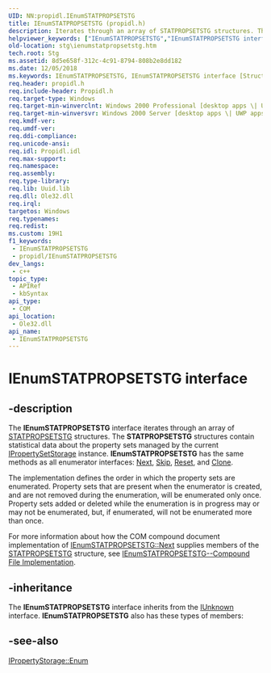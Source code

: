 ```yaml
---
UID: NN:propidl.IEnumSTATPROPSETSTG
title: IEnumSTATPROPSETSTG (propidl.h)
description: Iterates through an array of STATPROPSETSTG structures. The STATPROPSETSTG structures contain statistical data about the property sets managed by the current IPropertySetStorage instance.
helpviewer_keywords: ["IEnumSTATPROPSETSTG","IEnumSTATPROPSETSTG interface [Structured Storage]","IEnumSTATPROPSETSTG interface [Structured Storage]","described","_stg_ienumstatpropsetstg","propidlbase/IEnumSTATPROPSETSTG","stg.ienumstatpropsetstg"]
old-location: stg\ienumstatpropsetstg.htm
tech.root: Stg
ms.assetid: 8d5e658f-312c-4c91-8794-808b2e8dd182
ms.date: 12/05/2018
ms.keywords: IEnumSTATPROPSETSTG, IEnumSTATPROPSETSTG interface [Structured Storage], IEnumSTATPROPSETSTG interface [Structured Storage],described, _stg_ienumstatpropsetstg, propidlbase/IEnumSTATPROPSETSTG, stg.ienumstatpropsetstg
req.header: propidl.h
req.include-header: Propidl.h
req.target-type: Windows
req.target-min-winverclnt: Windows 2000 Professional [desktop apps \| UWP apps]
req.target-min-winversvr: Windows 2000 Server [desktop apps \| UWP apps]
req.kmdf-ver: 
req.umdf-ver: 
req.ddi-compliance: 
req.unicode-ansi: 
req.idl: Propidl.idl
req.max-support: 
req.namespace: 
req.assembly: 
req.type-library: 
req.lib: Uuid.lib
req.dll: Ole32.dll
req.irql: 
targetos: Windows
req.typenames: 
req.redist: 
ms.custom: 19H1
f1_keywords:
 - IEnumSTATPROPSETSTG
 - propidl/IEnumSTATPROPSETSTG
dev_langs:
 - c++
topic_type:
 - APIRef
 - kbSyntax
api_type:
 - COM
api_location:
 - Ole32.dll
api_name:
 - IEnumSTATPROPSETSTG
---
```


# IEnumSTATPROPSETSTG interface


## -description

The 
<b>IEnumSTATPROPSETSTG</b> interface iterates through an array of 
<a href="/windows/desktop/api/propidl/ns-propidl-statpropsetstg">STATPROPSETSTG</a> structures. The <b>STATPROPSETSTG</b> structures contain statistical data about the property sets managed by the current <a href="/windows/desktop/api/propidl/nn-propidl-ipropertysetstorage">IPropertySetStorage</a> instance. <b>IEnumSTATPROPSETSTG</b> has the same methods as all enumerator interfaces: <a href="/windows/desktop/api/propidl/nf-propidl-ienumstatpropsetstg-next">Next</a>, <a href="/windows/desktop/api/propidl/nf-propidl-ienumstatpropsetstg-skip">Skip</a>, <a href="/windows/desktop/api/propidl/nf-propidl-ienumstatpropsetstg-reset">Reset</a>, and 
<a href="/windows/desktop/api/propidl/nf-propidl-ienumstatpropsetstg-clone">Clone</a>.

The implementation defines the order in which the property sets are enumerated. Property sets that are present when the enumerator is created, and are not removed during the enumeration, will be enumerated only once. Property sets added or deleted while the enumeration is in progress may or may not be enumerated, but, if enumerated, will not be enumerated more than once.

For more information about how the COM compound document implementation of <a href="/windows/desktop/api/propidl/nf-propidl-ienumstatpropsetstg-next">IEnumSTATPROPSETSTG::Next</a> supplies members of the 
<a href="/windows/desktop/api/propidl/ns-propidl-statpropsetstg">STATPROPSETSTG</a> structure, see <a href="/windows/desktop/Stg/ienumstatpropsetstg-compound-file-implementation">IEnumSTATPROPSETSTG--Compound File Implementation</a>.

## -inheritance

The <b>IEnumSTATPROPSETSTG</b> interface inherits from the <a href="/windows/desktop/api/unknwn/nn-unknwn-iunknown">IUnknown</a> interface. <b>IEnumSTATPROPSETSTG</b> also has these types of members:

## -see-also

<a href="/windows/desktop/api/propidl/nf-propidl-ipropertystorage-enum">IPropertyStorage::Enum</a>
